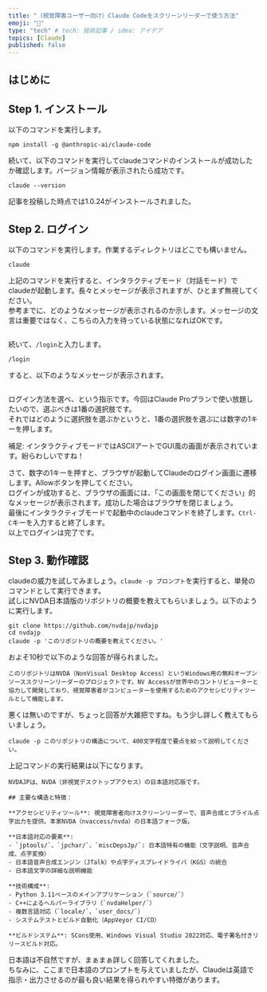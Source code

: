 ```yaml
---
title: "（視覚障害ユーザー向け）Claude Codeをスクリーンリーダーで使う方法"
emoji: "🎃"
type: "tech" # tech: 技術記事 / idea: アイデア
topics: [Claude]
published: false
---
```

## はじめに

## Step 1. インストール

以下のコマンドを実行します。

```console
npm install -g @anthropic-ai/claude-code
```

続いて、以下のコマンドを実行してclaudeコマンドのインストールが成功したか確認します。バージョン情報が表示されたら成功です。

```console
claude --version
```

記事を投稿した時点では1.0.24がインストールされました。

## Step 2. ログイン

以下のコマンドを実行します。作業するディレクトリはどこでも構いません。

```console
claude
```

上記のコマンドを実行すると、インタラクティブモード（対話モード）でclaudeが起動します。長々とメッセージが表示されますが、ひとまず無視してください。  
参考までに、どのようなメッセージが表示されるのか示します。メッセージの文言は重要ではなく、こちらの入力を待っている状態になればOKです。  

```text
```

続いて、`/login`と入力します。

```console
/login
```

すると、以下のようなメッセージが表示されます。

```text
```

ログイン方法を選べ、という指示です。今回はClaude Proプランで使い放題したいので、選ぶべきは1番の選択肢です。  
それではどのように選択肢を選ぶかというと、1番の選択肢を選ぶには数字の1キーを押します。  

補足: インタラクティブモードではASCIIアートでGUI風の画面が表示されています。紛らわしいですね！

さて、数字の1キーを押すと、ブラウザが起動してClaudeのログイン画面に遷移します。Allowボタンを押してください。  
ログインが成功すると、ブラウザの画面には、「この画面を閉じてください」的なメッセージが表示されます。成功した場合はブラウザを閉じましょう。  
最後にインタラクティブモードで起動中のclaudeコマンドを終了します。`Ctrl-C`キーを入力すると終了します。  
以上でログインは完了です。  

## Step 3. 動作確認

claudeの威力を試してみましょう。`claude -p プロンプト`を実行すると、単発のコマンドとして実行できます。  
試しにNVDA日本語版のリポジトリの概要を教えてもらいましょう。以下のように実行します。  

```console
git clone https://github.com/nvdajp/nvdajp
cd nvdajp
claude -p 'このリポジトリの概要を教えてください。'
```

およそ10秒で以下のような回答が得られました。

```text
このリポジトリはNVDA（NonVisual Desktop Access）というWindows用の無料オープンソーススクリーンリーダーのプロジェクトです。NV Accessが世界中のコントリビューターと協力して開発しており、視覚障害者がコンピューターを使用するためのアクセシビリティツールとして機能します。
```

悪くは無いのですが、ちょっと回答が大雑把ですね。もう少し詳しく教えてもらいましょう。

```console
claude -p このリポジトリの構造について、400文字程度で要点を絞って説明してください。
```

上記コマンドの実行結果は以下になります。

```text
NVDAJPは、NVDA（非視覚デスクトップアクセス）の日本語対応版です。

## 主要な構造と特徴：

**アクセシビリティツール**: 視覚障害者向けスクリーンリーダーで、音声合成とブライル点字出力を提供。本家NVDA（nvaccess/nvda）の日本語フォーク版。

**日本語対応の要素**:
- `jptools/`、`jpchar/`、`miscDepsJp/`: 日本語特有の機能（文字説明、音声合成、点字変換）
- 日本語音声合成エンジン（JTalk）や点字ディスプレイドライバ（KGS）の統合
- 日本語文字の詳細な説明機能

**技術構成**:
- Python 3.11ベースのメインアプリケーション（`source/`）
- C++によるヘルパーライブラリ（`nvdaHelper/`）
- 複数言語対応（`locale/`、`user_docs/`）
- システムテストとビルド自動化（AppVeyor CI/CD）

**ビルドシステム**: SCons使用、Windows Visual Studio 2022対応、電子署名付きリリースビルド対応。
```

日本語は不自然ですが、まぁまぁ詳しく回答してくれました。  
ちなみに、ここまで日本語のプロンプトを与えていましたが、Claudeは英語で指示・出力させるのが最も良い結果を得られやすい特徴があります。
